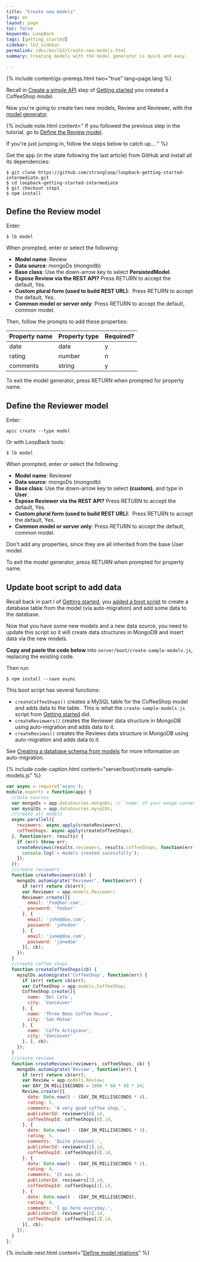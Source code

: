 ```yaml
---
title: "Create new models"
lang: en
layout: page
toc: false
keywords: LoopBack
tags: [getting_started]
sidebar: lb3_sidebar
permalink: /doc/en/lb3/Create-new-models.html
summary: Creating models with the model generator is quick and easy.

---
```


{% include content/gs-prereqs.html two="true" lang=page.lang %}

Recall in [Create a simple API](Create-a-simple-API) step of [Getting started](Getting-started-with-LoopBack) you created a CoffeeShop model.

Now you're going to create two new models, Review and Reviewer, with the [model generator](Model-generator).

{% include note.html content="
If you followed the previous step in the tutorial, go to [Define the Review model](#define-the-review-model).

If you're just jumping in, follow the steps below to catch up...
" %}

Get the app (in the state following the last article) from GitHub and install all its dependencies:

```
$ git clone https://github.com/strongloop/loopback-getting-started-intermediate.git
$ cd loopback-getting-started-intermediate
$ git checkout step1
$ npm install
```

## Define the Review model

Enter:

```
$ lb model
```

When prompted, enter or select the following:

*   **Model name**: Review
*   **Data source**: mongoDs (mongodb)
*   **Base class**: Use the down-arrow key to select **PersistedModel**.
*   **Expose Review via the REST API?** Press RETURN to accept the default, Yes.
*   **Custom plural form (used to build REST URL)**:  Press RETURN to accept the default, Yes.
*   **Common model or server only**: Press RETURN to accept the default, common model.

Then, follow the prompts to add these properties:

<table>
  <thead>
    <tr>
      <th>Property name</th>
      <th>Property type</th>
      <th>Required?</th>
    </tr>
  </thead>
  <tbody>
    <tr>
      <td>date</td>
      <td>date</td>
      <td>y</td>
    </tr>
    <tr>
      <td>rating</td>
      <td>number</td>
      <td>n</td>
    </tr>
    <tr>
      <td>comments</td>
      <td>string</td>
      <td>y</td>
    </tr>
  </tbody>
</table>

To exit the model generator, press RETURN when prompted for property name.

## Define the Reviewer model

Enter:

```
apic create --type model
```

Or with LoopBack tools:

```
$ lb model
```

When prompted, enter or select the following:

*   **Model name**: Reviewer
*   **Data source**: mongoDs (mongodb)
*   **Base class**: Use the down-arrow key to select **(custom)**, and type in **User**.
*   ****Expose Reviewer via the REST API?**** Press RETURN to accept the default, Yes.
*   **Custom plural form (used to build REST URL)**:  Press RETURN to accept the default, Yes.
*   **Common model or server only**: Press RETURN to accept the default, common model.

Don't add any properties, since they are all inherited from the base User model.

To exit the model generator, press RETURN when prompted for property name.

## Update boot script to add data 

Recall back in part I of [Getting started](Getting-started-with-LoopBack), you [added a boot script](Connect-your-API-to-a-data-source.html#add-some-test-data-and-view-it) to create a database table from the model (via auto-migration) and add some data to the database.

Now that you have some new models and a new data source, you need to update this script so it will create data structures in MongoDB and insert data via the new models.

**Copy and paste the code below** into `server/boot/create-sample-models.js`, replacing the existing code.

Then run

```
$ npm install --save async
```

This boot script has several functions:

*   `createCoffeeShops()` creates a MySQL table for the CoffeeShop model and adds data to the table.  This is what the `create-sample-models.js` script from [Getting started](Getting-started-with-LoopBack) did.
*   `createReviewers()` creates the Reviewer data structure in MongoDB using auto-migration and adds data to it.  
*   `createReviews()` creates the Reviews data structure in MongoDB using auto-migration and adds data to it.

See [Creating a database schema from models](Creating-a-database-schema-from-models) for more information on auto-migration. 

{% include code-caption.html content="server/boot/create-sample-models.js" %}
```javascript
var async = require('async');
module.exports = function(app) {
  //data sources
  var mongoDs = app.dataSources.mongoDs; // 'name' of your mongo connector, you can find it in datasource.json
  var mysqlDs = app.dataSources.mysqlDs;
  //create all models
  async.parallel({
    reviewers: async.apply(createReviewers),
    coffeeShops: async.apply(createCoffeeShops),
  }, function(err, results) {
    if (err) throw err;
    createReviews(results.reviewers, results.coffeeShops, function(err) {
      console.log('> models created sucessfully');
    });
  });
  //create reviewers
  function createReviewers(cb) {
    mongoDs.automigrate('Reviewer', function(err) {
      if (err) return cb(err);
      var Reviewer = app.models.Reviewer;
      Reviewer.create([{
        email: 'foo@bar.com',
        password: 'foobar'
      }, {
        email: 'john@doe.com',
        password: 'johndoe'
      }, {
        email: 'jane@doe.com',
        password: 'janedoe'
      }], cb);
    });
  }
  //create coffee shops
  function createCoffeeShops(cb) {
    mysqlDs.automigrate('CoffeeShop', function(err) {
      if (err) return cb(err);
      var CoffeeShop = app.models.CoffeeShop;
      CoffeeShop.create([{
        name: 'Bel Cafe',
        city: 'Vancouver'
      }, {
        name: 'Three Bees Coffee House',
        city: 'San Mateo'
      }, {
        name: 'Caffe Artigiano',
        city: 'Vancouver'
      }, ], cb);
    });
  }
  //create reviews
  function createReviews(reviewers, coffeeShops, cb) {
    mongoDs.automigrate('Review', function(err) {
      if (err) return cb(err);
      var Review = app.models.Review;
      var DAY_IN_MILLISECONDS = 1000 * 60 * 60 * 24;
      Review.create([{
        date: Date.now() - (DAY_IN_MILLISECONDS * 4),
        rating: 5,
        comments: 'A very good coffee shop.',
        publisherId: reviewers[0].id,
        coffeeShopId: coffeeShops[0].id,
      }, {
        date: Date.now() - (DAY_IN_MILLISECONDS * 3),
        rating: 5,
        comments: 'Quite pleasant.',
        publisherId: reviewers[1].id,
        coffeeShopId: coffeeShops[0].id,
      }, {
        date: Date.now() - (DAY_IN_MILLISECONDS * 2),
        rating: 4,
        comments: 'It was ok.',
        publisherId: reviewers[1].id,
        coffeeShopId: coffeeShops[1].id,
      }, {
        date: Date.now() - (DAY_IN_MILLISECONDS),
        rating: 4,
        comments: 'I go here everyday.',
        publisherId: reviewers[2].id,
        coffeeShopId: coffeeShops[2].id,
      }], cb);
    });
  }
};
```

{% include next.html content="[Define model relations](Define-model-relations.html)" %}
